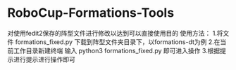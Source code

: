 # RoboCup-Formations-Tools
对使用fedit2保存的阵型文件进行修改以达到可以直接使用目的
使用方法：
1.将文件 formations_fixed.py 下载到阵型文件夹目录下，以formations-dt为例
2.在当前工作目录新建终端 输入 python3 formations_fixed.py 即可进入操作
3.根据提示进行提示进行操作即可
